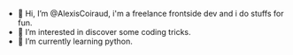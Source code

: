 - 👋 Hi, I’m @AlexisCoiraud, i'm a freelance frontside dev and i do stuffs for fun.
- 👀 I’m interested in discover some coding tricks.
- 🌱 I’m currently learning python.

<!---
AlexisCoiraud/AlexisCoiraud is a ✨ special ✨ repository because its `README.md` (this file) appears on your GitHub profile.
You can click the Preview link to take a look at your changes.
--->
